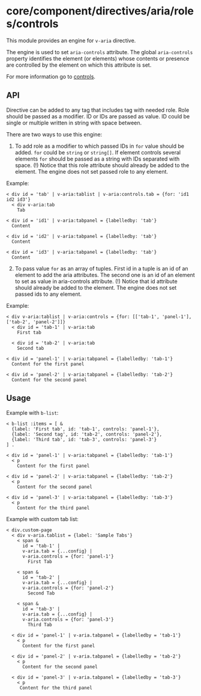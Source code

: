# core/component/directives/aria/roles/controls

This module provides an engine for `v-aria` directive.

The engine is used to set `aria-controls` attribute.
The global `aria-controls` property identifies the element (or elements) whose contents or presence are controlled by the element on which this attribute is set.

For more information go to [controls](`https://developer.mozilla.org/en-US/docs/Web/Accessibility/ARIA/Attributes/aria-controls`).

## API

Directive can be added to any tag that includes tag with needed role. Role should be passed as a modifier.
ID or IDs are passed as value.
ID could be single or multiple written in string with space between.

There are two ways to use this engine:
1. To add role as a modifier to which passed IDs in `for` value should be added. `for` could be `string` or `string[]`.
If element controls several elements `for` should be passed as a string with IDs separated with space.
(!) Notice that this role attribute should already be added to the element. The engine does not set passed role to any element.

Example:
```
< div id = 'tab' | v-aria:tablist | v-aria:controls.tab = {for: 'id1 id2 id3'}
  < div v-aria:tab
    Tab

< div id = 'id1' | v-aria:tabpanel = {labelledby: 'tab'}
  Content

< div id = 'id2' | v-aria:tabpanel = {labelledby: 'tab'}
  Content

< div id = 'id3' | v-aria:tabpanel = {labelledby: 'tab'}
  Content
```

2. To pass value `for` as an array of tuples.
First id in a tuple is an id of an element to add the aria attributes.
The second one is an id of an element to set as value in aria-controls attribute.
(!) Notice that id attribute should already be added to the element. The engine does not set passed ids to any element.

Example:
```
< div v-aria:tablist | v-aria:controls = {for: [['tab-1', 'panel-1'], ['tab-2', 'panel-2']]}
  < div id = 'tab-1' | v-aria:tab
    First tab

  < div id = 'tab-2' | v-aria:tab
    Second tab

< div id = 'panel-1' | v-aria:tabpanel = {labelledby: 'tab-1'}
  Content for the first panel

< div id = 'panel-2' | v-aria:tabpanel = {labelledby: 'tab-2'}
  Content for the second panel
```

## Usage

Example with `b-list`:

```
< b-list :items = [ &
  {label: 'First tab', id: 'tab-1', controls: 'panel-1'},
  {label: 'Second tag', id: 'tab-2', controls: 'panel-2'},
  {label: 'Third tab', id: 'tab-3', controls: 'panel-3'}
] .

< div id = 'panel-1' | v-aria:tabpanel = {labelledby: 'tab-1'}
  < p
    Content for the first panel

< div id = 'panel-2' | v-aria:tabpanel = {labelledby: 'tab-2'}
  < p
    Content for the second panel

< div id = 'panel-3' | v-aria:tabpanel = {labelledby: 'tab-3'}
  < p
    Content for the third panel
```

Example with custom tab list:

```
< div.custom-page
  < div v-aria.tablist = {label: 'Sample Tabs'}
    < span &
      id = 'tab-1' |
      v-aria.tab = {...config} |
      v-aria.controls = {for: 'panel-1'}
        First Tab

    < span &
      id = 'tab-2' |
      v-aria.tab = {...config} |
      v-aria.controls = {for: 'panel-2'}
        Second Tab

    < span &
      id = 'tab-3' |
      v-aria.tab = {...config} |
      v-aria.controls = {for: 'panel-3'}
        Third Tab

  < div id = 'panel-1' | v-aria.tabpanel = {labelledby = 'tab-1'}
    < p
      Content for the first panel

  < div id = 'panel-2' | v-aria.tabpanel = {labelledby = 'tab-2'}
    < p
      Content for the second panel

  < div id = 'panel-3' | v-aria.tabpanel = {labelledby = 'tab-3'}
    < p
     Content for the third panel

```
